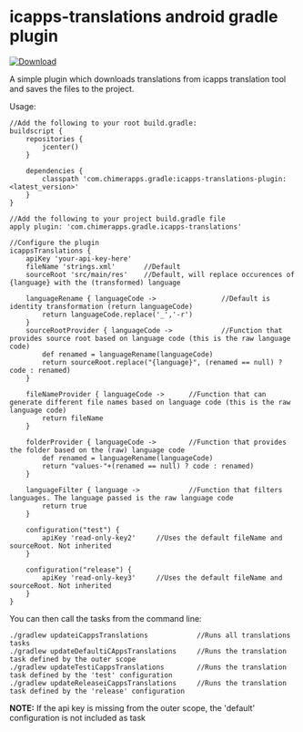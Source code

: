 # icapps-translations android gradle plugin

[ ![Download](https://api.bintray.com/packages/nicolaverbeeck/maven/icapps-translations-gradle-plugin/images/download.svg) ](https://bintray.com/nicolaverbeeck/maven/icapps-translations-gradle-plugin/_latestVersion)

A simple plugin which downloads translations from icapps translation tool and saves the files to the project.

Usage:
```
//Add the following to your root build.gradle:
buildscript {
    repositories {
        jcenter()
    }
    
    dependencies {
        classpath 'com.chimerapps.gradle:icapps-translations-plugin:<latest_version>'
    }
}

//Add the following to your project build.gradle file
apply plugin: 'com.chimerapps.gradle.icapps-translations'

//Configure the plugin
icappsTranslations {
    apiKey 'your-api-key-here'
    fileName 'strings.xml'       //Default
    sourceRoot 'src/main/res'    //Default, will replace occurences of {language} with the (transformed) language
    
    languageRename { languageCode ->                //Default is identity transformation (return languageCode)
        return languageCode.replace('_','-r')
    }
    sourceRootProvider { languageCode ->            //Function that provides source root based on language code (this is the raw language code)
        def renamed = languageRename(languageCode)
        return sourceRoot.replace("{language}", (renamed == null) ? code : renamed)
    }
    
    fileNameProvider { languageCode ->      //Function that can generate different file names based on language code (this is the raw language code)
        return fileName
    }
    
    folderProvider { languageCode ->        //Function that provides the folder based on the (raw) language code
        def renamed = languageRename(languageCode)
        return "values-"+(renamed == null) ? code : renamed)
    }
    
    languageFilter { language ->            //Function that filters languages. The language passed is the raw language code
        return true
    }

    configuration("test") {
        apiKey 'read-only-key2'     //Uses the default fileName and sourceRoot. Not inherited
    }

    configuration("release") {
        apiKey 'read-only-key3'     //Uses the default fileName and sourceRoot. Not inherited
    }
}
```

You can then call the tasks from the command line:
```
./gradlew updateiCappsTranslations            //Runs all translations tasks
./gradlew updateDefaultiCAppsTranslations     //Runs the translation task defined by the outer scope
./gradlew updateTestiCappsTranslations        //Runs the translation task defined by the 'test' configuration
./gradlew updateReleaseiCappsTranslations     //Runs the translation task defined by the 'release' configuration
```

**NOTE:** If the api key is missing from the outer scope, the 'default' configuration is not included as task
